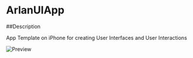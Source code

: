 # ArlanUIApp

##Description

App Template on iPhone for creating User Interfaces and User Interactions

![Preview](Assets/Demo.gif)
